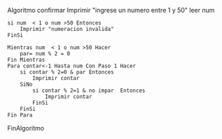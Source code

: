 Algoritmo confirmar
	Imprimir "ingrese un numero entre 1 y 50"
	leer num
	
	si num  < 1 o num >50 Entonces
		Imprimir "numeracion invalida"
	FinSi
	
	Mientras num  < 1 o num >50 Hacer
		par= num % 2 = 0 
	Fin Mientras
	Para contar<-1 Hasta num Con Paso 1 Hacer
		si contar % 2=0 & par Entonces
			Imprimir contar 
		SiNo
			si contar % 2=1 & no impar  Entonces
				Imprimir contar 
			FinSi
		FinSi
	Fin Para
	
	
	
FinAlgoritmo
